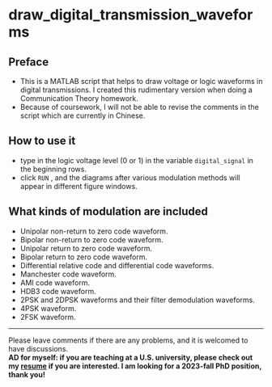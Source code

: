 # draw_digital_transmission_waveforms

## Preface
- This is a MATLAB script that helps to draw voltage or logic waveforms in digital transmissions. I created this rudimentary version when doing a Communication Theory homework.
- Because of coursework, I will not be able to revise the comments in the script which are currently in Chinese.

## How to use it
- type in the logic voltage level (0 or 1) in the variable `digital_signal` in the beginning rows.
- click `RUN` , and the diagrams after various modulation methods will appear in different figure windows.

## What kinds of modulation are included
- Unipolar non-return to zero code waveform.
- Bipolar non-return to zero code waveform.
- Unipolar return to zero code waveform.
- Bipolar return to zero code waveform.
- Differential relative code and differential code waveforms.
- Manchester code waveform.
- AMI code waveform.
- HDB3 code waveform.
- 2PSK and 2DPSK waveforms and their filter demodulation waveforms.
- 4PSK waveform.
- 2FSK waveform.

---
Please leave comments if there are any problems, and it is welcomed to have discussions.   
**AD for myself: if you are teaching at a U.S. university, please check out my [resume](https://github.com/ReavenH/ReavenH/blob/main/CV_ZhongmingHUANG.pdf) if you are interested. I am looking for a 2023-fall PhD position, thank you!**
